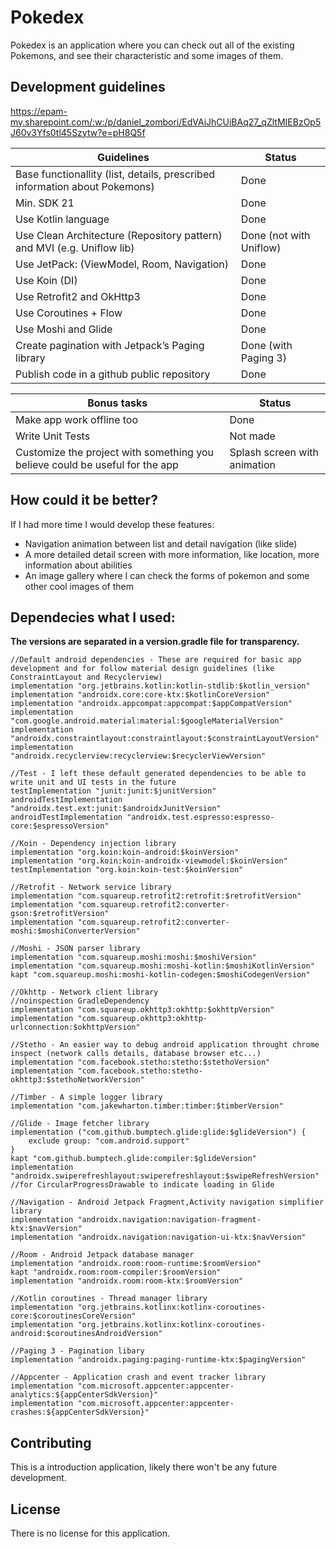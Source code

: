# Pokedex

Pokedex is an application where you can check out all of the existing Pokemons, and see their characteristic and some images of them.

## Development guidelines 
https://epam-my.sharepoint.com/:w:/p/daniel_zombori/EdVAiJhCUiBAq27_qZltMIEBzOp5J60v3Yfs0tl45Szytw?e=pH8Q5f

Guidelines  | Status
------------- | -------------
Base functionallity (list, details, prescribed information about Pokemons) | Done
Min. SDK 21 | Done
Use Kotlin language | Done
Use Clean Architecture (Repository pattern) and MVI (e.g. Uniflow lib) | Done (not with Uniflow)
Use JetPack: (ViewModel, Room, Navigation) | Done
Use Koin (DI) | Done
Use Retrofit2 and OkHttp3 | Done
Use Coroutines + Flow | Done
Use Moshi and Glide | Done
Create pagination with Jetpack’s Paging library | Done (with Paging 3)
Publish code in a github public repository | Done

Bonus tasks  | Status
------------- | -------------
Make app work offline too | Done
Write Unit Tests | Not made
Customize the project with something you believe could be useful for the app | Splash screen with animation

## How could it be better?
If I had more time I would develop these features:

* Navigation animation between list and detail navigation (like slide)
* A more detailed detail screen with more information, like location, more information about abilities
* An image gallery where I can check the forms of pokemon and some other cool images of them

## Dependecies what I used:
**The versions are separated in a version.gradle file for transparency.**

    //Default android dependencies - These are required for basic app development and for follow material design guidelines (like ConstraintLayout and Recyclerview)
    implementation "org.jetbrains.kotlin:kotlin-stdlib:$kotlin_version"
    implementation "androidx.core:core-ktx:$kotlinCoreVersion"
    implementation "androidx.appcompat:appcompat:$appCompatVersion"
    implementation "com.google.android.material:material:$googleMaterialVersion"
    implementation "androidx.constraintlayout:constraintlayout:$constraintLayoutVersion"
    implementation "androidx.recyclerview:recyclerview:$recyclerViewVersion"

    //Test - I left these default generated dependencies to be able to write unit and UI tests in the future
    testImplementation "junit:junit:$junitVersion"
    androidTestImplementation "androidx.test.ext:junit:$androidxJunitVersion"
    androidTestImplementation "androidx.test.espresso:espresso-core:$espressoVersion"

    //Koin - Dependency injection library
    implementation "org.koin:koin-android:$koinVersion"
    implementation "org.koin:koin-androidx-viewmodel:$koinVersion"
    testImplementation "org.koin:koin-test:$koinVersion"

    //Retrofit - Network service library
    implementation "com.squareup.retrofit2:retrofit:$retrofitVersion"
    implementation "com.squareup.retrofit2:converter-gson:$retrofitVersion"
    implementation "com.squareup.retrofit2:converter-moshi:$moshiConverterVersion"

    //Moshi - JSON parser library
    implementation "com.squareup.moshi:moshi:$moshiVersion"
    implementation "com.squareup.moshi:moshi-kotlin:$moshiKotlinVersion"
    kapt "com.squareup.moshi:moshi-kotlin-codegen:$moshiCodegenVersion"

    //Okhttp - Network client library
    //noinspection GradleDependency
    implementation "com.squareup.okhttp3:okhttp:$okhttpVersion"
    implementation "com.squareup.okhttp3:okhttp-urlconnection:$okhttpVersion"

    //Stetho - An easier way to debug android application throught chrome inspect (network calls details, database browser etc...)
    implementation "com.facebook.stetho:stetho:$stethoVersion"
    implementation "com.facebook.stetho:stetho-okhttp3:$stethoNetworkVersion"

    //Timber - A simple logger library
    implementation "com.jakewharton.timber:timber:$timberVersion"

    //Glide - Image fetcher library
    implementation ("com.github.bumptech.glide:glide:$glideVersion") {
        exclude group: "com.android.support"
    }
    kapt "com.github.bumptech.glide:compiler:$glideVersion"
    implementation "androidx.swiperefreshlayout:swiperefreshlayout:$swipeRefreshVersion" //for CircularProgressDrawable to indicate loading in Glide

    //Navigation - Android Jetpack Fragment,Activity navigation simplifier library
    implementation "androidx.navigation:navigation-fragment-ktx:$navVersion"
    implementation "androidx.navigation:navigation-ui-ktx:$navVersion"

    //Room - Android Jetpack database manager
    implementation "androidx.room:room-runtime:$roomVersion"
    kapt "androidx.room:room-compiler:$roomVersion"
    implementation "androidx.room:room-ktx:$roomVersion"

    //Kotlin coroutines - Thread manager library
    implementation "org.jetbrains.kotlinx:kotlinx-coroutines-core:$coroutinesCoreVersion"
    implementation "org.jetbrains.kotlinx:kotlinx-coroutines-android:$coroutinesAndroidVersion"

    //Paging 3 - Pagination libary
    implementation "androidx.paging:paging-runtime-ktx:$pagingVersion"

    //Appcenter - Application crash and event tracker library
    implementation "com.microsoft.appcenter:appcenter-analytics:${appCenterSdkVersion}"
    implementation "com.microsoft.appcenter:appcenter-crashes:${appCenterSdkVersion}"
    
## Contributing
This is a introduction application, likely there won't be any future development.

## License
There is no license for this application.
